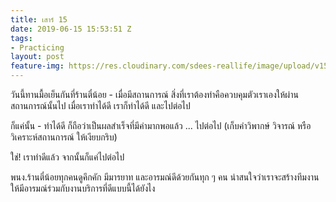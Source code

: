 ```yaml
---
title: เสาร์ 15
date: 2019-06-15 15:53:51 Z
tags:
- Practicing
layout: post
feature-img: https://res.cloudinary.com/sdees-reallife/image/upload/v1555658919/sample_feature_img.png
---
```


วันนี้ทานมื้อเย็นกันที่ร้านตี๋น้อย - เมื่อมีสถานการณ์ สิ่งที่เราต้องทำคือควบคุมตัวเราเองให้ผ่านสถานการณ์นั้นไป เมื่อเราทำได้ดี เราก็ทำได้ดี และไปต่อไป

ก็แค่นั้น - ทำได้ดี ก็ถือว่าเป็นผลสำเร็จที่มีค่ามากพอแล้ว ... ไปต่อไป (เก็บคำวิพากษ์ วิจารณ์ หรือวิเคราะห์สถานการณ์ ให้เงียบกริบ)

ใช่! เราทำดีแล้ว จากนั้นก็แค่ไปต่อไป

<i class="fa fa-child" style="color:plum"></i>

พนง.ร้านตี๋น้อยทุกคนดูคึกคัก มีมารยาท และอารมณ์ดีด้วยกันทุก ๆ คน น่าสนใจว่าเราจะสร้างทีมงานให้มีอารมณ์ร่วมกับงานบริการที่ดีแบบนี้ได้ยังไง
